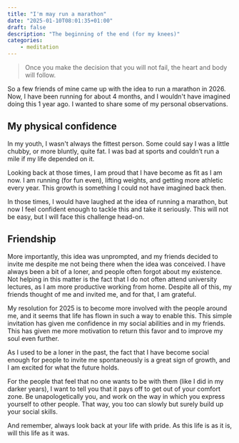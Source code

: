 ```yaml
---
title: "I'm may run a marathon"
date: "2025-01-10T08:01:35+01:00"
draft: false
description: "The beginning of the end (for my knees)"
categories: 
    - meditation
---
```


> Once you make the decision that you will not fail, the heart and body will follow.

So a few friends of mine came up with the idea to run a marathon in 2026. Now, I have been running for about 4 months, and I wouldn't have imagined doing this 1 year ago. I wanted to share some of my personal observations.

## My physical confidence
In my youth, I wasn't always the fittest person. Some could say I was a little chubby, or more bluntly, quite fat. I was bad at sports and couldn’t run a mile if my life depended on it.

Looking back at those times, I am proud that I have become as fit as I am now. I am running (for fun even), lifting weights, and getting more athletic every year. This growth is something I could not have imagined back then.

In those times, I would have laughed at the idea of running a marathon, but now I feel confident enough to tackle this and take it seriously. This will not be easy, but I will face this challenge head-on.

## Friendship
More importantly, this idea was unprompted, and my friends decided to invite me despite me not being there when the idea was conceived. I have always been a bit of a loner, and people often forgot about my existence. Not helping in this matter is the fact that I do not often attend university lectures, as I am more productive working from home. Despite all of this, my friends thought of me and invited me, and for that, I am grateful.

My resolution for 2025 is to become more involved with the people around me, and it seems that life has flown in such a way to enable this. This simple invitation has given me confidence in my social abilities and in my friends. This has given me more motivation to return this favor and to improve my soul even further.

As I used to be a loner in the past, the fact that I have become social enough for people to invite me spontaneously is a great sign of growth, and I am excited for what the future holds.

For the people that feel that no one wants to be with them (like I did in my darker years), I want to tell you that it pays off to get out of your comfort zone. Be unapologetically you, and work on the way in which you express yourself to other people. That way, you too can slowly but surely build up your social skills.

And remember, always look back at your life with pride. As this life is as it is, will this life as it was.
